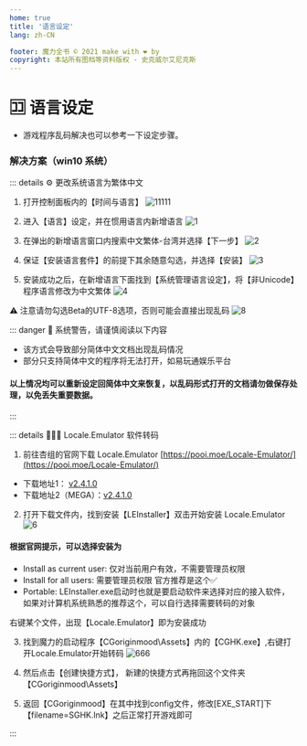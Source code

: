 ```yaml
---
home: true
title: '语言设定'
lang: zh-CN

footer: 魔力全书 © 2021 make with ❤️ by
copyright: 本站所有图档等资料版权 - 史克威尔艾尼克斯
---
```



# 🈁 语言设定

- 游戏程序乱码解决也可以参考一下设定步骤。


### 解决方案（win10 系统）

::: details ⚙️ 更改系统语言为繁体中文

1. 打开控制面板内的【时间与语言】
![11111](https://user-images.githubusercontent.com/78347270/115210053-2ae83180-a139-11eb-84c1-60387209986d.png)


2. 进入【语言】设定，并在惯用语言内新增语言
![1](https://user-images.githubusercontent.com/78347270/115209633-c0cf8c80-a138-11eb-8d56-cdccd55b82f5.png)

3. 在弹出的新增语言窗口内搜索中文繁体-台湾并选择【下一步】
![2](https://user-images.githubusercontent.com/78347270/115209641-c2995000-a138-11eb-9b19-efa0ce12fb41.png)

4. 保证【安装语言套件】的前提下其余随意勾选，并选择【安装】
![3](https://user-images.githubusercontent.com/78347270/115209643-c2995000-a138-11eb-89d6-dba9bc0ba9d5.png)

5. 安装成功之后，在新增语言下面找到【系统管理语言设定】，将【非Unicode】程序语言修改为中文繁体
![4](https://user-images.githubusercontent.com/78347270/115211301-65060300-a13a-11eb-8579-c32b940d91ce.png)

⚠️ 注意请勿勾选Beta的UTF-8选项，否则可能会直接出现乱码
![8](https://user-images.githubusercontent.com/78347270/115211605-ac8c8f00-a13a-11eb-9892-e66bc94b69e5.png)

::: danger 🚨 系统警告，请谨慎阅读以下内容
- 该方式会导致部分简体中文文档出现乱码情况
- 部分只支持简体中文的程序将无法打开，如易玩通娱乐平台

#### 以上情况均可以重新设定回简体中文来恢复，以乱码形式打开的文档请勿做保存处理，以免丢失重要数据。

:::


::: details 👨🏻‍💻 Locale.Emulator 软件转码

1. 前往杏组的官网下载 Locale.Emulator [https://pooi.moe/Locale-Emulator/](https://pooi.moe/Locale-Emulator/)

- 下载地址1： [v2.4.1.0](https://github.com/xupefei/Locale-Emulator/releases/download/v2.4.1.0/Locale.Emulator.2.4.1.0.zip)
- 下载地址2（MEGA）：[v2.4.1.0](https://mega.co.nz/#F!QYlWRDYK!SZngRnKE1RMKlvCQJGcQBg)

2. 打开下载文件内，找到安装【LEInstaller】双击开始安装 Locale.Emulator
![6](https://user-images.githubusercontent.com/78347270/115212974-0b063d00-a13c-11eb-834b-3242d5f3c9cd.png)

#### 根据官网提示，可以选择安装为
- Install as current user: 仅对当前用户有效，不需要管理员权限
- Install for all users: 需要管理员权限 官方推荐是这个✅
- Portable: LEInstaller.exe启动时也就是要启动软件来选择对应的接入软件，如果对计算机系统熟悉的推荐这个，可以自行选择需要转码的对象

右键某个文件，出现【Locale.Emulator】即为安装成功

3. 找到魔力的启动程序【CGoriginmood\Assets】内的【CGHK.exe】,右键打开Locale.Emulator开始转码
![666](https://user-images.githubusercontent.com/78347270/115214716-c2e81a00-a13d-11eb-8abc-1e9ca877dee7.png)

4. 然后点击【创建快捷方式】， 新建的快捷方式再拖回这个文件夹【CGoriginmood\Assets】

5. 返回【CGoriginmood】在其中找到config文件，修改[EXE_START]下【filename=SGHK.lnk】之后正常打开游戏即可

:::